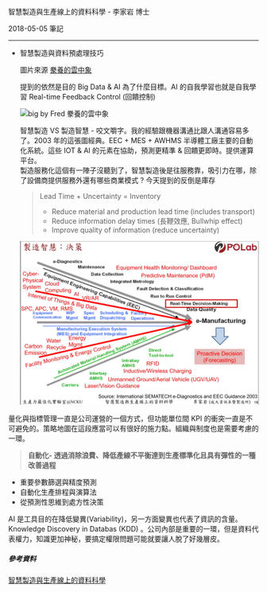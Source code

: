 智慧製造與生產線上的資料科學 - 李家岩 博士

2018-05-05 筆記

***



+ 智慧製造與資料預處理技巧<br>

  圖片來源 [豢養的雲中象](http://fredbigdata.blogspot.tw/2013/05/big-data.html)

  提到的依然是目的 Big Data & AI 為了什麼目標。AI 的自我學習也就是自我學習  Real-time Feedback Control (回饋控制)<br>


  ![big by [Fred 豢養的雲中象](http://fredbigdata.blogspot.tw/)](http://4.bp.blogspot.com/-ETWg2nxb778/UYfKhzWfpOI/AAAAAAAAAdg/5AX83LrZqN8/s1600/monetizedata.png)

  智慧製造 VS 製造智慧 - 咬文嚼字。我的經驗跟機器溝通比跟人溝通容易多了。2003 年的這張圖經典。EEC + MES + AWHMS 半導體工廠主要的自動化系統。這些 IOT & AI 的元素在協助，預測更精準 & 回饋更即時。提供運算平台。<br>製造服務化這個有一陣子沒聽到了，智慧製造後是往服務靠，吸引力在哪，除了設備商提供服務外還有哪些商業模式 ? 今天提到的反倒是庫存<br> 

  > Lead Time + Uncertainty = Inventory
  >
  > + Reduce material and production lead time (includes transport)
  > + Reduce information delay times (長鞭效應, Bullwhip effect)
  > + Improve quality of information (reduce uncertainty)

  ![e-Manufacturing](..\img\e-Manufacturing.jpg)



量化與指標管理一直是公司運營的一個方式，但功能單位間 KPI 的衝突一直是不可避免的。策略地圖在這段應當可以有很好的施力點。組織與制度也是需要考慮的一環。

> **自動化- 透過消除浪費、降低產線不平衡達到生產標準化且具有彈性的一種改善過程**

+ 重要參數篩選與精度預測
+ 自動化生產排程與演算法
+ 從預測性思維到處方性決策

AI 是工具目的在降低變異(Variability)，另一方面變異也代表了資訊的含量。Knowledge Discovery in Databas (KDD) 。公司內部是重要的一環，但是資料代表權力，知識更加神秘，要搞定權限問題可能就要讓人脫了好幾層皮。



##### 參考資料

[智慧製造與生產線上的資料科學](智慧製造與生產線上的資料科學.pdf)